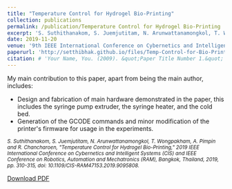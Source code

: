 ```yaml
---
title: "Temperature Control for Hydrogel Bio-Printing"
collection: publications
permalink: /publication/Temperature Control for Hydrogel Bio-Printing
excerpt: 'S. Suthithanakom, S. Juemjutitam, N. Arunwattanamongkol, T. Wongpakham, A. Pimpin and R. Chancharoen' # 'This paper is about the number 1. The number 2 is left for future work.'
date: 2019-11-20
venue: '9th IEEE International Conference on Cybernetics and Intelligent Systems (CIS) and IEEE Conference on Robotics, Automation and Mechatronics (RAM)'
paperurl: 'http://setthibhak.github.io/files/Temp-Control-for-Bio-Printing.pdf'
citation: # 'Your Name, You. (2009). &quot;Paper Title Number 1.&quot; <i>Journal 1</i>. 1(1).'
---
```

My main contribution to this paper, apart from being the main author, includes:
 - Design and fabrication of main hardware demonstrated in the paper, this includes the syringe pump extruder, the syringe heater, and the cold bed.
 - Generation of the GCODE commands and minor modification of the printer's firmware for usage in the experiments.

<sub> *S. Suthithanakom, S. Juemjutitam, N. Arunwattanamongkol, T. Wongpakham, A. Pimpin and R. Chancharoen, "Temperature Control for Hydrogel Bio-Printing," 2019 IEEE International Conference on Cybernetics and Intelligent Systems (CIS) and IEEE Conference on Robotics, Automation and Mechatronics (RAM), Bangkok, Thailand, 2019, pp. 310-315, doi: 10.1109/CIS-RAM47153.2019.9095808.*

[Download PDF](http://setthibhak.github.io/files/Temp-Control-for-Bio-Printing.pdf)